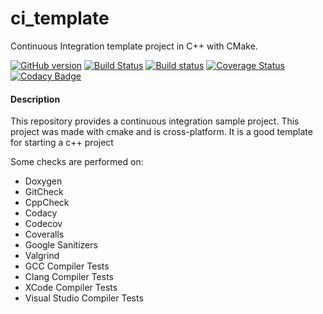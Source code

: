 # ci_template

Continuous Integration template project in C++ with CMake.

[![GitHub version](https://badge.fury.io/gh/valentindumas%2Fci_template.svg)](https://badge.fury.io/gh/valentindumas%2Fci_template)
[![Build Status](https://travis-ci.org/ValentinDumas/ci_template.svg?branch=master)](https://travis-ci.org/ValentinDumas/ci_template)
[![Build status](https://ci.appveyor.com/api/projects/status/rk9bniv1rlpv8lvq?svg=true)](https://ci.appveyor.com/project/ValentinDumas/ci-template)
[![Coverage Status](https://coveralls.io/repos/github/ValentinDumas/ci_template/badge.svg?branch=master)](https://coveralls.io/github/ValentinDumas/ci_template?branch=master)
[![Codacy Badge](https://api.codacy.com/project/badge/Grade/ce58e7e0c9ca4682a37ac14bf3bd75b9)](https://www.codacy.com/app/ValentinDumas/ci_template?utm_source=github.com&amp;utm_medium=referral&amp;utm_content=ValentinDumas/ci_template&amp;utm_campaign=Badge_Grade)


#### Description

This repository provides a continuous integration sample project.
This project was made with cmake and is cross-platform.
It is a good template for starting a c++ project

Some checks are performed on:
- Doxygen
- GitCheck
- CppCheck
- Codacy
- Codecov
- Coveralls
- Google Sanitizers
- Valgrind
- GCC Compiler Tests
- Clang Compiler Tests
- XCode Compiler Tests
- Visual Studio Compiler Tests
